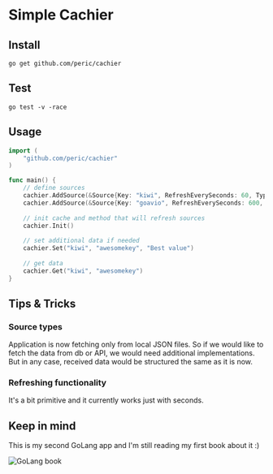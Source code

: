 # Simple Cachier

## Install
`go get github.com/peric/cachier`

## Test
`go test -v -race`

## Usage
```go
import (
    "github.com/peric/cachier"
)

func main() {
	// define sources 
	cachier.AddSource(&Source{Key: "kiwi", RefreshEverySeconds: 60, Type: cachier.TypeJson})
	cachier.AddSource(&Source{Key: "goavio", RefreshEverySeconds: 600, Type: cachier.TypeJson}) 
	
	// init cache and method that will refresh sources 
	cachier.Init()
	
	// set additional data if needed 
	cachier.Set("kiwi", "awesomekey", "Best value") 
	
	// get data 
	cachier.Get("kiwi", "awesomekey")
}
```

## Tips & Tricks

### Source types
Application is now fetching only from local JSON files. So if we would like to fetch the data from db or API, we would need additional implementations.
But in any case, received data would be structured the same as it is now.

### Refreshing functionality
It's a bit primitive and it currently works just with seconds.

## Keep in mind
This is my second GoLang app and I'm still reading my first book about it :)

![GoLang book](https://lh3.googleusercontent.com/HKLtAzHKJhHJFivw7XJAellfKLM0uNgzngaTVo3pT3DycxgJMbxE7GNhNifVEspYSOcnNWet24JwXz8rVJPS8-rNYn05gBqlTUN7WxNCnJEXHXJcGi2qCuPKA5rOVvXUkPEZC9M3SN4_Lvaj9V-jh5ADPYrhWO-XvusT-jzd_WVKjQawm5dqm2opUjbJKQjqC-BLmezs00unJXv5336bqTzFIWHhDKWR16ttfaA5v-erGtXgpcMgiId7EhKaf96M5-qHIfZ_CRbH6pzuxWK9bYPLH53J6t16WJBW0dE3SADWdkSzPiaHXFmHzZaqRt3oQVJAqB1bPwoYn8qwIiAV-6zEIDJLX6GJD-PqeSImbMx28hMggxaWegviAsRUfzwb97R-YIrW3fctPu3xCTubHPL4Lm0vzcpIJbEeUaIQcovtbLkjtBpymGXrJg6EGC0yeIyVeNngr-E3kJm13_piRItnv7VDhJ7eA76PJoWw4K6l1NrocvsE5hI9IsjtaqO_fuCbNgY_yhfrJOx6YDbxHa_0Xv3jP3Zl97F57TLk6ywkGb0kZ69UZRM2D70dBDq5FC9xXg_lbScbpwMcyM9gyfh_pIkGl_HBupTd_QBxAH2qkGdIx4I5TFDlVfso4OEzjE84i3V0yPeVb2WOTLdkkLgXAjGTQyVoHRrPyr5BtN91GoEncyG0teFB=w569-h758-no)
